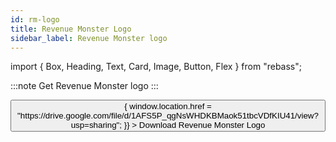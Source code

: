 ```yaml
---
id: rm-logo
title: Revenue Monster Logo
sidebar_label: Revenue Monster logo
---
```


import { Box, Heading, Text, Card, Image, Button, Flex } from "rebass";

:::note
Get Revenue Monster logo
:::

<Flex justifyContent="center">
  <Button
    width="100%"
    sx={{
      ":hover": {
        backgroundColor: "blue",
      },
      backgroundColor: "#528ef7",
      borderRadius: 15,
      cursor:"pointer",
    }}
    onClick={() => {
      window.location.href =
        "https://drive.google.com/file/d/1AFS5P_qgNsWHDKBMaok51tbcVDfKIU41/view?usp=sharing";
    }}
  >
    Download Revenue Monster Logo
  </Button>
</Flex>
